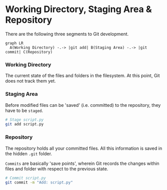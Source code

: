 # Working Directory, Staging Area & Repository

There are the following three segments to Git development.

```mermaid
graph LR
  A(Working Directory) -.-> |git add| B(Staging Area) -.-> |git commit| C(Repository)
```

### Working Directory

The current state of the files and folders in the filesystem. At this point, Git does not track them yet.

### Staging Area 

Before modified files can be 'saved' (i.e. committed) to the repository, they have to be `staged`.

```bash
# Stage script.py
git add script.py
```

### Repository

The repository holds all your committed files. All this information is saved in the hidden `.git` folder.

`Commits` are basically 'save points', wherein Git records the changes within files and folder with respect to the previous state.

```bash
# Commit script.py
git commit -m "Add: script.py"
```